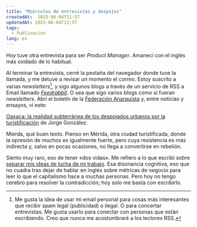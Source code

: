 ```yaml
---
title: "Miércoles de entrevistas y despojos"
createdAt:  2025-06-04T11:57
updatedAt: 2025-06-04T11:57
tags:
  - Publicacion
lang: es
---
```

Hoy tuve otra entrevista para ser *Product Manager*. Amanecí con el inglés más oxidado de lo habitual. 

Al terminar la entrevista, cerré la pestaña del navegador donde tuve la llamada, y me detuve a revisar un momento el correo. Estoy suscrito a varias *newsletters*[^1], y sigo algunos blogs a través de un servicio de RSS a Email llamado [*Feedrabbit*](https://feedrabbit.com/). O sea que sigo varios blogs como si fueran *newsletters*. Abrí el boletín de la [Federación Anarquista](https://www.federacionanarquista.net/) y, entre noticias y ensayos, vi este:

[^1]: Me gusta la idea de usar mi email personal para cosas más interesantes que recibir spam legal (publicidad) o ilegal. O para concertar entrevistas. Me gusta usarlo para conectar con personas que están escribiendo. Creo que nunca me acostumbraré a los lectores RSS.

[Oaxaca: la realidad subterránea de los despojados urbanos por la turistificación](https://radiozapatista.org/?p=50983) de Jorge González.

Mierda, qué buen texto. Pienso en Mérida, otra ciudad turistificada, donde la opresión de muchos es igualmente fuerte, pero cuya resistencia es más indirecta y, salvo en pocas ocasiones, no llega a convertirse en rebelión.

Siento muy raro, eso de tener «dos vidas». Me refiero a lo que escribí sobre [separar mis ideas de lucha de mi trabajo](separar-trabajo-de-proposito). Esa disonancia cognitiva, eso que no cuadra tras dejar de hablar en inglés sobre métricas de negocio para leer lo que el capitalismo hace a muchas personas. Pero hoy no tengo cerebro para resolver la contradicción; hoy solo me basta con escribirlo.

